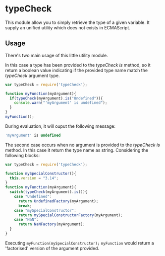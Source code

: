 typeCheck
=========

This module allow you to simply retrieve the type of a given variable.
It supply an unified utility which does not exists in ECMAScript.

Usage
-----

There's two main usage of this little utility module.

In this case a type has been provided to the *typeCheck* *is* method, so it return a boolean value indicating if the provided type name match the *typeCheck* argument type.

```javascript
var typeCheck = require('typeCheck');

function myFunction(myArgument){
  if(typeCheck(myArgument).is("Undefined")){
    console.warn("'myArgument' is undefined");
  }
}
myFunction();
```

During evaluation, it will ouput the following message:
```javascript
'myArgument' is undefined
```

The second case occurs when no argument is provided to the *typeCheck* *is* method. In this case it return the type name as string. Considering the following blocks:

```javascript
var typeCheck = require('typeCheck');

function mySpecialConstructor(){
  this.version = "3.14";
}
function myFunction(myArgument){
  switch(typeCheck(myArgument).is()){
    case "Undefined":
      return UndefinedFactory(myArgument);
      break;
    case "mySpecialConstructor":
      return mySpecialConstructorFactory(myArgument);
    case "NaN":
      return NaNFactory(myArgument);
  }
}
```

Executing  `myFunction(mySpecialConstructor);` `myFunction` would return a 'factorised' version of the argument provided.
